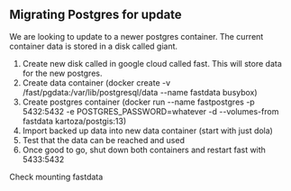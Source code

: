 ## Migrating Postgres for update

We are looking to update to a newer postgres container. The current container data is stored in a disk called giant.

1. Create new disk called in google cloud called fast. This will store data for the new postgres.
2. Create data container (docker create -v /fast/pgdata:/var/lib/postgresql/data --name fastdata busybox)
3. Create postgres container (docker run --name fastpostgres -p 5432:5432 -e POSTGRES_PASSWORD=whatever -d --volumes-from fastdata kartoza/postgis:13)
4. Import backed up data into new data container (start with just dola)
5. Test that the data can be reached and used
6. Once good to go, shut down both containers and restart fast with 5433:5432

Check mounting fastdata
